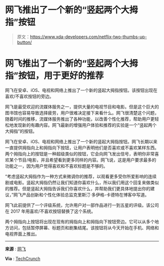 # 网飞推出了一个新的“竖起两个大拇指”按钮

> 原文：<https://www.xda-developers.com/netflix-two-thumbs-up-button/>

# 网飞推出了一个新的“竖起两个大拇指”按钮，用于更好的推荐

网飞在安卓、iOS、电视和网络上推出了一个新的竖起大拇指按钮。该按钮出现在喜欢/不喜欢按钮的旁边。

网飞是最受欢迎的流媒体服务之一，提供大量的电视节目和电影。但是这个巨大的图书馆也容易导致选择疲劳，用户很难决定接下来看什么。网飞很清楚这个问题，随着时间的推移，流媒体服务推出了各种功能，以改善个性化推荐，帮助用户更轻松地发现新的有趣内容。网飞最新的增强用户体验和推荐的实验是一个“竖起两个大拇指”的按钮。

网飞在安卓、iOS、电视和网络上推出了一个新的竖起大拇指按钮。网飞长期以来一直提供拇指向上和拇指向下按钮，让用户表明他们是否喜欢或不喜欢某样东西。两个拇指向上的按钮是一种超级类似的按钮，它会向网飞发出信号，表明你非常喜欢某个节目/电影，并且希望看到更多同样的内容。网飞说，这是用户要求最多的功能之一，因为用户觉得喜欢和不喜欢标题是不够的。

“考虑竖起大拇指作为一种方式来微调你的推荐，以观看更多受你所爱影响的连续剧或电影。竖起大拇指仍然让我们知道你喜欢什么，所以我们用这个回复来做类似的推荐。但是竖起大拇指告诉我们你喜欢什么，并帮助我们更具体地提出你的建议，”网飞产品创新和个性化体验总监克里斯汀·多伊格-卡德特在博客中写道。

网飞此前提供了一个评级系统，允许用户对一部作品进行一到五星的评级。该公司在 2017 年用喜欢/不喜欢按钮替换了这个系统。

两个拇指向上按钮将出现在现有的拇指向上和拇指向下按钮旁边。它可以从多个地方访问，包括暂停屏幕、标题页和剧集结尾。该按钮将从今天开始在手机、网络和电视界面上推出。

* * *

**来源** : [网飞](https://about.netflix.com/en/news/two-thumbs-up-even-better-recommendations)

**Via** : [TechCrunch](https://techcrunch.com/2022/04/11/netflix-adds-a-two-thumbs-up-button-in-effort-to-learn-what-users-love-not-just-like/)